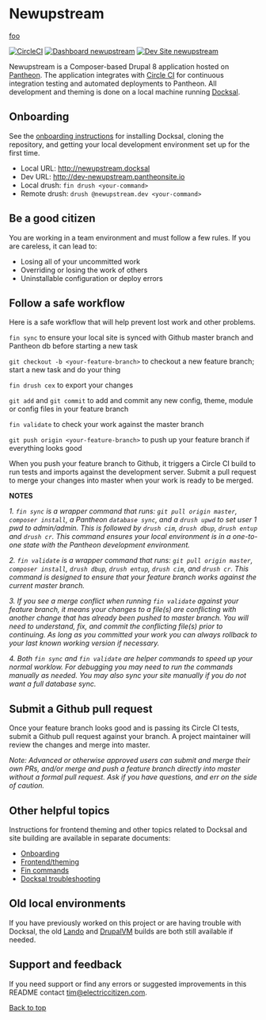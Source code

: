 # Newupstream

<a href="http://google.com" target="_blank">foo</a>

[![CircleCI](https://circleci.com/gh/electriccitizen/newupstream.svg?style=shield)](https://circleci.com/gh/electriccitizen/newupstream)
[![Dashboard newupstream](https://img.shields.io/badge/dashboard-newupstream-yellow.svg)](https://dashboard.pantheon.io/sites/9ec12d94-c804-44b7-968e-166a0b49fdc0#dev/code)
[![Dev Site newupstream](https://img.shields.io/badge/site-newupstream-blue.svg)](http://dev-newupstream.pantheonsite.io/)

Newupstream is a Composer-based Drupal 8 application hosted on [Pantheon](http://dashboard.getpantheon.com). The application integrates with [Circle CI](https://circleci.com/dashboard) for continuous integration testing and automated deployments to Pantheon. All development and theming is done on a local machine running [Docksal](https://docs.docksal.io). 

## Onboarding

See the [onboarding instructions](docs/ONBOARD.md) for installing Docksal, cloning the repository, and getting your local development environment set up for the first time.

* Local URL: http://newupstream.docksal
* Dev URL: http://dev-newupstream.pantheonsite.io
* Local drush: ```fin drush <your-command>```
* Remote drush: ```drush @newupstream.dev <your-command>```



## Be a good citizen

You are working in a team environment and must follow a few rules. If you are careless, it can lead to:

* Losing all of your uncommitted work
* Overriding or losing the work of others
* Uninstallable configuration or deploy errors


## Follow a safe workflow

Here is a safe workflow that will help prevent lost work and other problems.

```fin sync``` to ensure your local site is synced with Github master branch and Pantheon db before starting a new task

```git checkout -b <your-feature-branch>``` to checkout a new feature branch; start a new task and do your thing

```fin drush cex``` to export your changes

```git add``` and ```git commit``` to add and commit any new config, theme, module or config files in your feature branch

```fin validate``` to check your work against the master branch

```git push origin <your-feature-branch>``` to push up your feature branch if everything looks good

When you push your feature branch to Github, it triggers a Circle CI build to run tests and imports against the development server. Submit a pull request to merge your changes into master when your work is ready to be merged.

**NOTES**

*1. ```fin sync``` is a wrapper command that runs: ```git pull origin master```, ```composer install```, a Pantheon ```database sync```, and a ```drush upwd``` to set user 1 pwd to admin/admin. This is followed by ```drush cim```, ```drush dbup```, ```drush entup``` and ```drush cr```. This command ensures your local environment is in a one-to-one state with the Pantheon development environment.*

*2. ```fin validate``` is a wrapper command that runs: ```git pull origin master```, ```composer install```, ```drush dbup```, ```drush entup```, ```drush cim```, and ```drush cr```. This command is designed to ensure that your feature branch works against the current master branch.*

*3. If you see a merge conflict when running ```fin validate``` against your feature branch, it means your changes to a file(s) are conflicting with another change that has already been pushed to master branch. You will need to understand, fix, and commit the conflicting file(s) prior to continuing. As long as you committed your work you can always rollback to your last known working version if necessary.*

*4. Both ```fin sync``` and ```fin validate``` are  helper commands to speed up your normal worklow. For debugging you may need to run the commands manually as needed. You may also sync your site manually if you do not want a full database sync.*

## Submit a Github pull request

Once your feature branch looks good and is passing its Circle CI tests, submit a Github pull request against your branch. A project maintainer will review the changes and merge into master.

*Note: Advanced or otherwise approved users can submit and merge their own PRs, and/or merge and push a feature branch directly into master without a formal pull request. Ask if you have questions, and err on the side of caution.*


## Other helpful topics

Instructions for frontend theming and other topics related to Docksal and site building are available in separate documents:

* [Onboarding](docs/ONBOARD.md)
* [Frontend/theming](docs/THEME.md)
* [Fin commands](https://docs.docksal.io/en/develop/fin/fin/)
* [Docksal troubleshooting](https://docs.docksal.io/en/develop/troubleshooting/)

## Old local environments

If you have previously worked on this project or are having trouble with Docksal, the old [Lando](docs/LANDO.md) and [DrupalVM](docs/DRUPALVM.md) builds are both still available if needed.


## Support and feedback

If you need support or find any errors or suggested improvements in this README contact <tim@electriccitizen.com>.

[Back to top](#newupstream)

